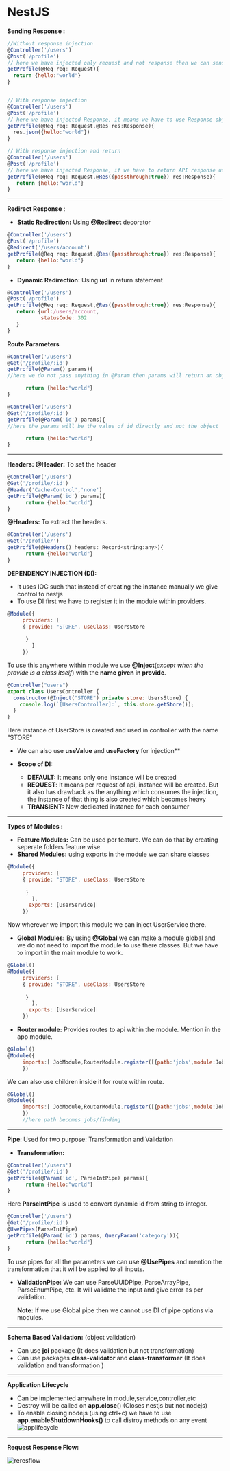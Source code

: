 # NestJS
**Sending Response :**
```js
//Without response injection
@Controller('/users')
@Post('/profile')
// here we have injected only request and not response then we can send response of the api only by returning from the function
getProfile(@Req req: Request){
  return {hello:"world"}
}


// With response injection
@Controller('/users')
@Post('/profile')
// here we have injected Response, it means we have to use Response object to send the response of the API. If we use return statement then API reponse will not be returned
getProfile(@Req req: Request,@Res res:Response){
  res.json({hello:"world"})
}

// With response injection and return 
@Controller('/users')
@Post('/profile')
// here we have injected Response, if we have to return API response using return statement then we have to use {passthrough:true}
getProfile(@Req req: Request,@Res({passthrough:true}) res:Response){
   return {hello:"world"}
}
```
---
**Redirect Response** :
- **Static Redirection:** Using **@Redirect** decorator
```js
@Controller('/users')
@Post('/profile')
@Redirect('/users/account')
getProfile(@Req req: Request,@Res({passthrough:true}) res:Response){
   return {hello:"world"}
}
```
- **Dynamic Redirection:** Using **url** in return statement
```js
@Controller('/users')
@Post('/profile')
getProfile(@Req req: Request,@Res({passthrough:true}) res:Response){
   return {url:/users/account,
           statusCode: 302
   }
}
```

**Route Parameters**
```js
@Controller('/users')
@Get('/profile/:id')
getProfile(@Param() params){
//here we do not pass anything in @Param then params will return an object with key as id and value as passed in API

      return {hello:"world"}
}
```

```js
@Controller('/users')
@Get('/profile/:id')
getProfile(@Param('id') params){
//here the params will be the value of id directly and not the object

      return {hello:"world"}
}
```
---
**Headers:**
**@Header:** To set the header
```js
@Controller('/users')
@Get('/profile/:id')
@Header('Cache-Control','none')
getProfile(@Param('id') params){
      return {hello:"world"}
}
```
**@Headers:** To extract the headers.
```js
@Controller('/users')
@Get('/profile/')
getProfile(@Headers() headers: Record<string:any>){
      return {hello:"world"}
}
```

**DEPENDENCY INJECTION (DI):** 
- It uses IOC such that instead of creating the instance manually we give control to nestjs
- To use DI first we have to register it in the module within providers.
 ```js
 @Module({
      providers: [
      { provide: "STORE", useClass: UsersStore
      
       }
         ]
      })
```

To use this anywhere within module we use **@Inject**(*except when the provide is a class itself*) with the **name given in provide**.

```js
@Controller("users")
export class UsersController {
  constructor(@Inject("STORE") private store: UsersStore) {
    console.log(`[UsersController]:`, this.store.getStore());
  }
}
```

Here instance of UserStore is created and used in controller with the name "STORE"

- We can also use **useValue** and **useFactory** for injection**

- **Scope of DI:**
  - **DEFAULT:** It means only one instance will be created
  - **REQUEST**: It means per request of api, instance will be created. But it also has drawback as the anything which consumes the injection, the instance of that thing is also created which becomes heavy
  - **TRANSIENT:** New dedicated instance for each consumer

---
**Types of Modules :** 
- **Feature Modules:** Can be used per feature. We can do that by creating seperate folders feature wise.
- **Shared Modules:** using exports in the module we can share classes 
 ```js
 @Module({
      providers: [
      { provide: "STORE", useClass: UsersStore
      
       }
         ],
        exports: [UserService] 
      })
```
Now wherever we import this module we can inject UserService there.

- **Global Modules:** By using **@Global** we can make a module global and we do not need to import the module to use there classes. But we have to import in the main module to work.
 ```js
 @Global()
 @Module({
      providers: [
      { provide: "STORE", useClass: UsersStore
      
       }
         ],
        exports: [UserService] 
      })
```
- **Router module:** Provides routes to api within the module. Mention in the app module.
 ```js
 @Global()
 @Module({
      imports:[ JobModule,RouterModule.register([{path:'jobs',module:JobModule}])]
      })
```
We can also use children inside it for route within route.
 ```js
 @Global()
 @Module({
      imports:[ JobModule,RouterModule.register([{path:'jobs',module:JobModule,children:[{path:'finding',module:JobFindingModule}]}])]
      })
      //here path becomes jobs/finding 
```
---
**Pipe**:
Used for two purpose: Transformation and Validation

- **Transformation:**
```js
@Controller('/users')
@Get('/profile/:id')
getProfile(@Param('id', ParseIntPipe) params){
      return {hello:"world"}
}
```
Here **ParseIntPipe** is used to convert dynamic id from string to integer.

```js
@Controller('/users')
@Get('/profile/:id')
@UsePipes(ParseIntPipe)
getProfile(@Param('id') params, QueryParam('category')){
      return {hello:"world"}
}
```
To use pipes for all the parameters we can use **@UsePipes** and mention the transformation that it will be applied to all inputs.

- **ValidationPipe:** We can use ParseUUIDPipe, ParseArrayPipe, ParseEnumPipe, etc. It will validate the input and give error as per validation.

  **Note:** If we use Global pipe then we cannot use DI of pipe options via modules.

---
**Schema Based Validation:** (object validation)
- Can use **joi** package (It does validation but not transformation)
- Can use packages **class-validator** and **class-transformer** (It does validation and transformation )
---
**Application Lifecycle**
- Can be implemented anywhere in module,service,controller,etc
- Destroy will be called on **app.close(**) (Closes nestjs but not nodejs)
- To enable closing nodejs (using ctrl+c) we have to use **app.enableShutdownHooks()** to call distroy methods on any event
![applifecycle](nestjs.jpeg)
---

**Request Response Flow:**

![reresflow](reqresflow.jpeg)



